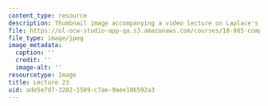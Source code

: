 ```yaml
---
content_type: resource
description: Thumbnail image accompanying a video lecture on Laplace's equation.
file: https://ol-ocw-studio-app-qa.s3.amazonaws.com/courses/18-085-computational-science-and-engineering-i-fall-2008/ade5e7d732021589c7ae9aee186592a3_23.jpg
file_type: image/jpeg
image_metadata:
  caption: ''
  credit: ''
  image-alt: ''
resourcetype: Image
title: Lecture 23
uid: ade5e7d7-3202-1589-c7ae-9aee186592a3
---
```

